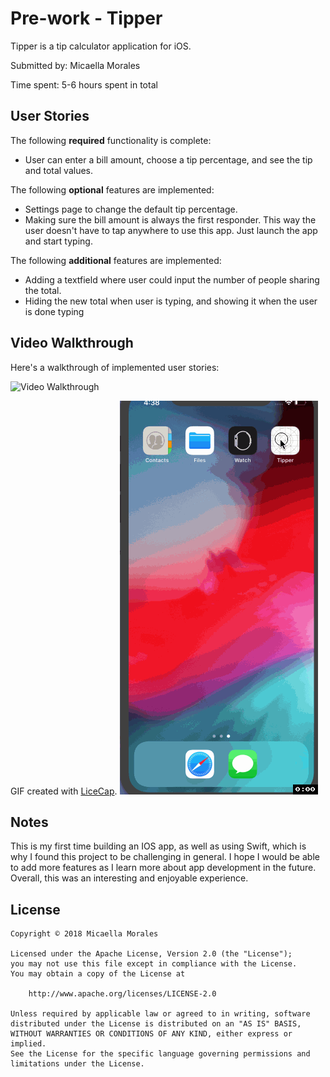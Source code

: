 # Pre-work - Tipper

Tipper is a tip calculator application for iOS.

Submitted by: Micaella Morales

Time spent: 5-6 hours spent in total

## User Stories

The following **required** functionality is complete:

* User can enter a bill amount, choose a tip percentage, and see the tip and total values.

The following **optional** features are implemented:
* Settings page to change the default tip percentage.
* Making sure the bill amount is always the first responder. This way the user doesn't have to tap anywhere to use this app. Just launch the app and start typing.

The following **additional** features are implemented:

- Adding a textfield where user could input the number of people sharing the total. 
- Hiding the new total when user is typing, and showing it when the user is done typing

## Video Walkthrough 

Here's a walkthrough of implemented user stories:

<img src='http://i.imgur.com/link/to/your/gif/file.gif' title='Video Walkthrough' width='' alt='Video Walkthrough' />

GIF created with [LiceCap](http://www.cockos.com/licecap/).
![](pre-work.gif)

## Notes

This is my first time building an IOS app, as well as using Swift, which is why I found this project to be challenging in general. 
I hope I would be able to add more features as I learn more about app development in the future. 
Overall, this was an interesting and enjoyable experience. 

## License

    Copyright © 2018 Micaella Morales

    Licensed under the Apache License, Version 2.0 (the "License");
    you may not use this file except in compliance with the License.
    You may obtain a copy of the License at

        http://www.apache.org/licenses/LICENSE-2.0

    Unless required by applicable law or agreed to in writing, software
    distributed under the License is distributed on an "AS IS" BASIS,
    WITHOUT WARRANTIES OR CONDITIONS OF ANY KIND, either express or implied.
    See the License for the specific language governing permissions and
    limitations under the License.
